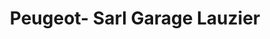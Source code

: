 ---
title: "Peugeot- Sarl Garage Lauzier"
url: /aoste/peugeot-sarl-garage-lauzier/
shop: voiture
---